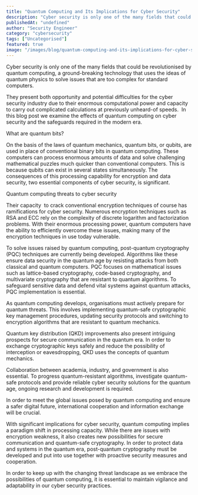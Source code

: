 ```yaml
---
title: "Quantum Computing and Its Implications for Cyber Security"
description: "Cyber security is only one of the many fields that could be revolutionised by quantum computing, a ground-breaking technology that uses the ideas of quantum phy..."
publishedAt: "undefined"
author: "Security Engineer"
category: "cybersecurity"
tags: ["Uncategorised"]
featured: true
image: "/images/blog/quantum-computing-and-its-implications-for-cyber-security-featured.jpeg"
---
```


Cyber security is only one of the many fields that could be revolutionised by quantum computing, a ground-breaking technology that uses the ideas of quantum physics to solve issues that are too complex for standard computers.

They present both opportunity and potential difficulties for the cyber security industry due to their enormous computational power and capacity to carry out complicated calculations at previously unheard-of speeds.  In this blog post we examine the effects of quantum computing on cyber security and the safeguards required in the modern era.

What are quantum bits?

On the basis of the laws of quantum mechanics, quantum bits, or qubits, are used in place of conventional binary bits in quantum computing. These computers can process enormous amounts of data and solve challenging mathematical puzzles much quicker than conventional computers. This is because qubits can exist in several states simultaneously. The consequences of this processing capability for encryption and data security, two essential components of cyber security, is significant.

Quantum computing threats to cyber security

Their capacity  to crack conventional encryption techniques of course has ramifications for cyber security. Numerous encryption techniques such as RSA and ECC rely on the complexity of discrete logarithm and factorization problems. With their enormous processing power, quantum computers have the ability to efficiently overcome these issues, making many of the encryption techniques in use today vulnerable.

To solve issues raised by quantum computing, post-quantum cryptography (PQC) techniques are currently being developed. Algorithms like these ensure data security in the quantum age by resisting attacks from both classical and quantum computers. PQC focuses on mathematical issues such as lattice-based cryptography, code-based cryptography, and multivariate cryptography that are resistant to quantum algorithms. To safeguard sensitive data and defend vital systems against quantum attacks, PQC implementation is essential.

As quantum computing develops, organisations must actively prepare for quantum threats. This involves implementing quantum-safe cryptographic key management procedures, updating security protocols and switching to encryption algorithms that are resistant to quantum mechanics.

Quantum key distribution (QKD) improvements also present intriguing prospects for secure communication in the quantum era. In order to exchange cryptographic keys safely and reduce the possibility of interception or eavesdropping, QKD uses the concepts of quantum mechanics. 

Collaboration between academia, industry, and government is also essential. To progress quantum-resistant algorithms, investigate quantum-safe protocols and provide reliable cyber security solutions for the quantum age, ongoing research and development is required. 

In order to meet the global issues posed by quantum computing and ensure a safer digital future, international cooperation and information exchange will be crucial.

With significant implications for cyber security, quantum computing implies a paradigm shift in processing capacity. While there are issues with encryption weakness, it also creates new possibilities for secure communication and quantum-safe cryptography. In order to protect data and systems in the quantum era, post-quantum cryptography must be developed and put into use together with proactive security measures and cooperation.

In order to keep up with the changing threat landscape as we embrace the possibilities of quantum computing, it is essential to maintain vigilance and adaptability in our cyber security practices.

